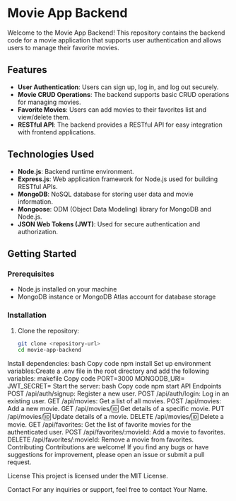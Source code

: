 # Movie App Backend

Welcome to the Movie App Backend! This repository contains the backend code for a movie application that supports user authentication and allows users to manage their favorite movies.

## Features

- **User Authentication**: Users can sign up, log in, and log out securely.
- **Movie CRUD Operations**: The backend supports basic CRUD operations for managing movies.
- **Favorite Movies**: Users can add movies to their favorites list and view/delete them.
- **RESTful API**: The backend provides a RESTful API for easy integration with frontend applications.

## Technologies Used

- **Node.js**: Backend runtime environment.
- **Express.js**: Web application framework for Node.js used for building RESTful APIs.
- **MongoDB**: NoSQL database for storing user data and movie information.
- **Mongoose**: ODM (Object Data Modeling) library for MongoDB and Node.js.
- **JSON Web Tokens (JWT)**: Used for secure authentication and authorization.

## Getting Started

### Prerequisites

- Node.js installed on your machine
- MongoDB instance or MongoDB Atlas account for database storage

### Installation

1. Clone the repository:

   ```bash
   git clone <repository-url>
   cd movie-app-backend
Install dependencies:
bash
Copy code
npm install
Set up environment variables:Create a .env file in the root directory and add the following variables:
makefile
Copy code
PORT=3000
MONGODB_URI=<your-mongodb-uri>
JWT_SECRET=<your-jwt-secret>
Start the server:
bash
Copy code
npm start
API Endpoints
POST /api/auth/signup: Register a new user.
POST /api/auth/login: Log in an existing user.
GET /api/movies: Get a list of all movies.
POST /api/movies: Add a new movie.
GET /api/movies/:id: Get details of a specific movie.
PUT /api/movies/:id: Update details of a movie.
DELETE /api/movies/:id: Delete a movie.
GET /api/favorites: Get the list of favorite movies for the authenticated user.
POST /api/favorites/:movieId: Add a movie to favorites.
DELETE /api/favorites/:movieId: Remove a movie from favorites.
Contributing
Contributions are welcome! If you find any bugs or have suggestions for improvement, please open an issue or submit a pull request.

License
This project is licensed under the MIT License.

Contact
For any inquiries or support, feel free to contact Your Name.
